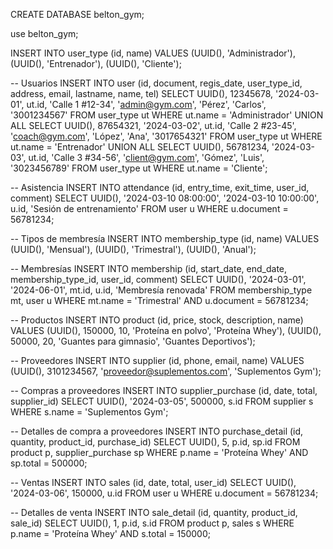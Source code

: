 CREATE DATABASE belton_gym;

use belton_gym;

INSERT INTO user_type (id, name) VALUES
(UUID(), 'Administrador'),
(UUID(), 'Entrenador'),
(UUID(), 'Cliente');	

-- Usuarios
INSERT INTO user (id, document, regis_date, user_type_id, address, email, lastname, name, tel) 
SELECT UUID(), 12345678, '2024-03-01', ut.id, 'Calle 1 #12-34', 'admin@gym.com', 'Pérez', 'Carlos', '3001234567'
FROM user_type ut WHERE ut.name = 'Administrador'
UNION ALL
SELECT UUID(), 87654321, '2024-03-02', ut.id, 'Calle 2 #23-45', 'coach@gym.com', 'López', 'Ana', '3017654321'
FROM user_type ut WHERE ut.name = 'Entrenador'
UNION ALL
SELECT UUID(), 56781234, '2024-03-03', ut.id, 'Calle 3 #34-56', 'client@gym.com', 'Gómez', 'Luis', '3023456789'
FROM user_type ut WHERE ut.name = 'Cliente';

-- Asistencia
INSERT INTO attendance (id, entry_time, exit_time, user_id, comment)
SELECT UUID(), '2024-03-10 08:00:00', '2024-03-10 10:00:00', u.id, 'Sesión de entrenamiento'
FROM user u WHERE u.document = 56781234;

-- Tipos de membresía
INSERT INTO membership_type (id, name) VALUES
(UUID(), 'Mensual'),
(UUID(), 'Trimestral'),
(UUID(), 'Anual');

-- Membresías
INSERT INTO membership (id, start_date, end_date, membership_type_id, user_id, comment)
SELECT UUID(), '2024-03-01', '2024-06-01', mt.id, u.id, 'Membresía renovada'
FROM membership_type mt, user u
WHERE mt.name = 'Trimestral' AND u.document = 56781234;

-- Productos
INSERT INTO product (id, price, stock, description, name) VALUES
(UUID(), 150000, 10, 'Proteína en polvo', 'Proteína Whey'),
(UUID(), 50000, 20, 'Guantes para gimnasio', 'Guantes Deportivos');

-- Proveedores
INSERT INTO supplier (id, phone, email, name) VALUES
(UUID(), 3101234567, 'proveedor@suplementos.com', 'Suplementos Gym');

-- Compras a proveedores
INSERT INTO supplier_purchase (id, date, total, supplier_id)
SELECT UUID(), '2024-03-05', 500000, s.id
FROM supplier s WHERE s.name = 'Suplementos Gym';

-- Detalles de compra a proveedores
INSERT INTO purchase_detail (id, quantity, product_id, purchase_id)
SELECT UUID(), 5, p.id, sp.id
FROM product p, supplier_purchase sp
WHERE p.name = 'Proteína Whey' AND sp.total = 500000;

-- Ventas
INSERT INTO sales (id, date, total, user_id)
SELECT UUID(), '2024-03-06', 150000, u.id
FROM user u WHERE u.document = 56781234;

-- Detalles de venta
INSERT INTO sale_detail (id, quantity, product_id, sale_id)
SELECT UUID(), 1, p.id, s.id
FROM product p, sales s
WHERE p.name = 'Proteína Whey' AND s.total = 150000;